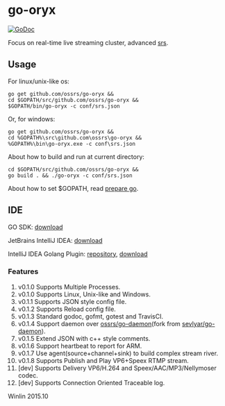 # go-oryx

<a href="https://godoc.org/github.com/ossrs/go-oryx">
    <img src="https://godoc.org/github.com/ossrs/go-oryx?status.svg" alt="GoDoc">
</a>

Focus on real-time live streaming cluster, advanced [srs][srs].

## Usage

For linux/unix-like os:

```
go get github.com/ossrs/go-oryx &&
cd $GOPATH/src/github.com/ossrs/go-oryx &&
$GOPATH/bin/go-oryx -c conf/srs.json
```

Or, for windows:

```
go get github.com/ossrs/go-oryx &&
cd %GOPATH%\src\github.com\ossrs\go-oryx &&
%GOPATH%\bin\go-oryx.exe -c conf\srs.json
```

About how to build and run at current directory:

```
cd $GOPATH/src/github.com/ossrs/go-oryx &&
go build . && ./go-oryx -c conf/srs.json
```

About how to set $GOPATH, read [prepare go][go-prepare].

## IDE

GO SDK: [download][go-download]

JetBrains IntelliJ IDEA: [download][go-ide]

IntelliJ IDEA Golang Plugin: [repository][go-ide-plugin], [download][go-ide-plugin-download]

### Features

1. v0.1.0 Supports Multiple Processes.
1. v0.1.0 Supports Linux, Unix-like and Windows.
1. v0.1.1 Supports JSON style config file.
1. v0.1.2 Supports Reload config file.
1. v0.1.3 Standard godoc, gofmt, gotest and TravisCI.
1. v0.1.4 Support daemon over [ossrs/go-daemon][go-daemon](fork from [sevlyar/go-daemon][fork-go-daemon]).
1. v0.1.5 Extend JSON with c++ style comments.
1. v0.1.6 Support heartbeat to report for ARM.
1. v0.1.7 Use agent(source+channel+sink) to build complex stream river.
1. v0.1.8 Supports Publish and Play VP6+Speex RTMP stream.
1. [dev] Supports Delivery VP6/H.264 and Speex/AAC/MP3/Nellymoser codec.
1. [dev] Supports Connection Oriented Traceable log.

Winlin 2015.10

[srs]: https://github.com/ossrs/srs

[go-download]: http://www.golangtc.com/download
[go-prepare]: http://blog.csdn.net/win_lin/article/details/40618671
[go-ide]: http://www.jetbrains.com/idea/download
[go-ide-plugin]: https://github.com/go-lang-plugin-org/go-lang-idea-plugin
[go-ide-plugin-download]: https://plugins.jetbrains.com/plugin/5047
[go-daemon]: http://github.com/ossrs/go-daemon
[fork-go-daemon]: http://github.com/sevlyar/go-daemon
